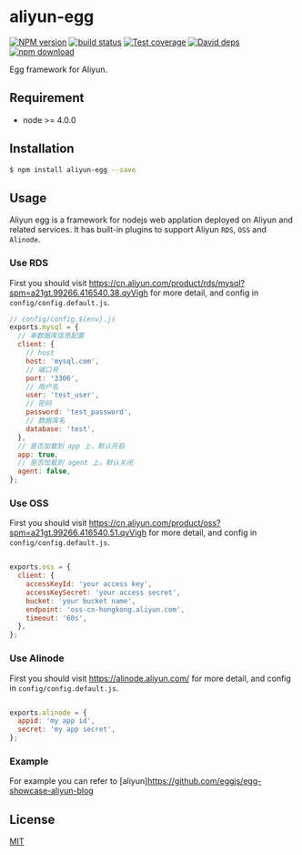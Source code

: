 aliyun-egg
=======

[![NPM version][npm-image]][npm-url]
[![build status][travis-image]][travis-url]
[![Test coverage][codecov-image]][codecov-url]
[![David deps][david-image]][david-url]
[![npm download][download-image]][download-url]

[npm-image]: https://img.shields.io/npm/v/aliyun-egg.svg?style=flat-square
[npm-url]: https://npmjs.org/package/aliyun-egg
[travis-image]: https://img.shields.io/travis/alibaba/aliyun-egg.svg?style=flat-square
[travis-url]: https://travis-ci.org/alibaba/aliyun-egg
[codecov-image]: https://codecov.io/github/alibaba/aliyun-egg/coverage.svg?branch=master
[codecov-url]: https://codecov.io/github/alibaba/aliyun-egg?branch=master
[david-image]: https://img.shields.io/david/alibaba/aliyun-egg.svg?style=flat-square
[david-url]: https://david-dm.org/alibaba/aliyun-egg
[download-image]: https://img.shields.io/npm/dm/aliyun-egg.svg?style=flat-square
[download-url]: https://npmjs.org/package/aliyun-egg

Egg framework for Aliyun.

## Requirement

- node >= 4.0.0

## Installation

```bash
$ npm install aliyun-egg --save
```

## Usage

Aliyun egg is a framework for nodejs web applation deployed on Aliyun and related services. It has built-in plugins to support Aliyun `RDS`, `OSS` and `Alinode`.

### Use RDS

First you should visit https://cn.aliyun.com/product/rds/mysql?spm=a21gt.99266.416540.38.qyVigh for more detail, and config in `config/config.default.js`.

```js
// config/config.${env}.js
exports.mysql = {
  // 单数据库信息配置
  client: {
    // host
    host: 'mysql.com',
    // 端口号
    port: '3306',
    // 用户名
    user: 'test_user',
    // 密码
    password: 'test_password',
    // 数据库名
    database: 'test',
  },
  // 是否加载到 app 上，默认开启
  app: true,
  // 是否加载到 agent 上，默认关闭
  agent: false,
};
```

### Use OSS

First you should visit https://cn.aliyun.com/product/oss?spm=a21gt.99266.416540.51.qyVigh for more detail, and config in `config/config.default.js`.

```js

exports.oss = {
  client: {
    accessKeyId: 'your access key',
    accessKeySecret: 'your access secret',
    bucket: 'your bucket name',
    endpoint: 'oss-cn-hongkong.aliyun.com',
    timeout: '60s',
  },
};

```

### Use Alinode

First you should visit https://alinode.aliyun.com/ for more detail, and config in `config/config.default.js`.

```js

exports.alinode = {
  appid: 'my app id',
  secret: 'my app secret',
};

```

### Example

For example you can refer to [aliyun]https://github.com/eggjs/egg-showcase-aliyun-blog


## License

[MIT](LICENSE.txt)
